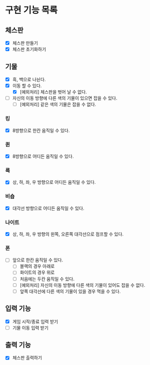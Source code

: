 # 구현 기능 목록

## 체스판

- [x] 체스판 만들기
- [x] 체스판 초기화하기

## 기물

- [x] 흑, 백으로 나뉜다.
- [x] 이동 할 수 있다.
    - [x] [예외처리] 체스판을 벗어 날 수 없다.
- [ ] 자신의 이동 방향에 다른 색의 기물이 있으면 잡을 수 있다.
    - [ ] [예외처리] 같은 색의 기물은 잡을 수 없다.

### 킹

- [x] 8방향으로 한칸 움직일 수 있다.

### 퀸

- [x] 8방향으로 어디든 움직일 수 있다.

### 룩

- [x] 상, 하, 좌, 우 방향으로 어디든 움직일 수 있다.

### 비숍

- [x] 대각선 방향으로 어디든 움직일 수 있다.

### 나이트

- [x] 상, 하, 좌, 우 방향의 왼쪽, 오른쪽 대각선으로 점프할 수 있다.

### 폰

- [ ] 앞으로 한칸 움직일 수 있다.
    - [ ] 블랙의 경우 아래로
    - [ ] 화이트의 경우 위로
    - [ ] 처음에는 두칸 움직일 수 있다.
    - [ ] [예외처리] 자신의 이동 방향에 다른 색의 기물이 있어도 잡을 수 없다.
    - [ ] 앞쪽 대각선에 다른 색의 기물이 있을 경우 먹을 수 있다.

## 입력 기능

- [x] 게임 시작/종료 입력 받기
- [ ] 기물 이동 입력 받기

## 출력 기능

- [x] 체스판 출력하기
